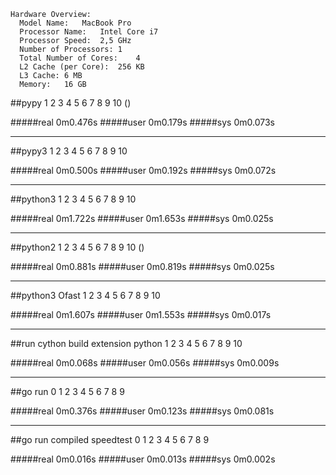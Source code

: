 ```
Hardware Overview:
  Model Name:	MacBook Pro
  Processor Name:	Intel Core i7
  Processor Speed:	2,5 GHz
  Number of Processors:	1
  Total Number of Cores:	4
  L2 Cache (per Core):	256 KB
  L3 Cache:	6 MB
  Memory:	16 GB
```
##pypy
1 2 3 4 5 6 7 8 9 10 ()

#####real	0m0.476s
#####user	0m0.179s
#####sys	0m0.073s

----

##pypy3
1 2 3 4 5 6 7 8 9 10 

#####real	0m0.500s
#####user	0m0.192s
#####sys	0m0.072s

----

##python3
1 2 3 4 5 6 7 8 9 10 

#####real	0m1.722s
#####user	0m1.653s
#####sys	0m0.025s

----

##python2
1 2 3 4 5 6 7 8 9 10 ()

#####real	0m0.881s
#####user	0m0.819s
#####sys	0m0.025s

----

##python3 Ofast
1 2 3 4 5 6 7 8 9 10 

#####real	0m1.607s
#####user	0m1.553s
#####sys	0m0.017s

----

##run cython build extension python
1 2 3 4 5 6 7 8 9 10 

#####real	0m0.068s
#####user	0m0.056s
#####sys	0m0.009s

----

##go run
0 1 2 3 4 5 6 7 8 9 

#####real	0m0.376s
#####user	0m0.123s
#####sys	0m0.081s

----

##go run compiled speedtest
0 1 2 3 4 5 6 7 8 9 

#####real	0m0.016s
#####user	0m0.013s
#####sys	0m0.002s